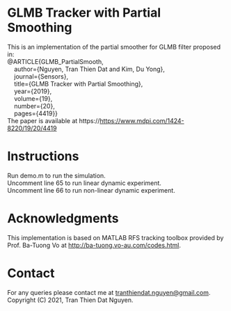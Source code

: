 # GLMB Tracker with Partial Smoothing
This is an implementation of the partial smoother for GLMB filter proposed in:\
@ARTICLE{GLMB_PartialSmooth, \
  &nbsp;&nbsp;&nbsp;&nbsp;author={Nguyen, Tran Thien Dat and Kim, Du Yong}, \
  &nbsp;&nbsp;&nbsp;&nbsp;journal={Sensors},  \
  &nbsp;&nbsp;&nbsp;&nbsp;title={GLMB Tracker with Partial Smoothing}, \
  &nbsp;&nbsp;&nbsp;&nbsp;year={2019},\
  &nbsp;&nbsp;&nbsp;&nbsp;volume={19},\
  &nbsp;&nbsp;&nbsp;&nbsp;number={20},\
  &nbsp;&nbsp;&nbsp;&nbsp;pages={4419}}\
The paper is available at https://https://www.mdpi.com/1424-8220/19/20/4419
# Instructions
Run demo.m to run the simulation.\
Uncomment line 65 to run linear dynamic experiment.\
Uncomment line 66 to run non-linear dynamic experiment.
# Acknowledgments
This implementation is based on MATLAB RFS tracking toolbox provided by Prof. Ba-Tuong Vo at http://ba-tuong.vo-au.com/codes.html.
# Contact
For any queries please contact me at tranthiendat.nguyen@gmail.com.\
Copyright (C) 2021, Tran Thien Dat Nguyen.
